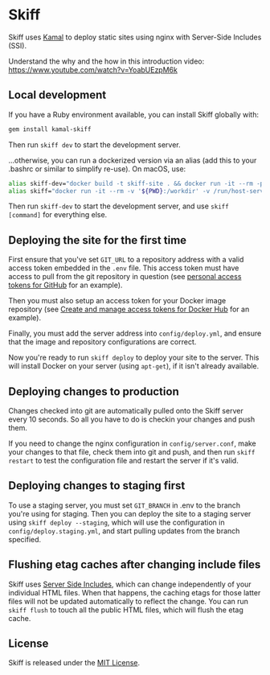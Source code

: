 # Skiff

Skiff uses [Kamal](https://kamal-deploy.org) to deploy static sites using nginx with Server-Side Includes (SSI).

Understand the why and the how in this introduction video: https://www.youtube.com/watch?v=YoabUEzpM6k

## Local development

If you have a Ruby environment available, you can install Skiff globally with:

```sh
gem install kamal-skiff
```

Then run `skiff dev` to start the development server.

...otherwise, you can run a dockerized version via an alias (add this to your .bashrc or similar to simplify re-use). On macOS, use:

```sh
alias skiff-dev="docker build -t skiff-site . && docker run -it --rm -p 4000:80 -v ./public:/site/public --name skiff-site skiff-site nginx '-g daemon off;'"
alias skiff="docker run -it --rm -v '${PWD}:/workdir' -v /run/host-services/ssh-auth.sock:/run/host-services/ssh-auth.sock -e SSH_AUTH_SOCK='/run/host-services/ssh-auth.sock' -v /var/run/docker.sock:/var/run/docker.sock ghcr.io/basecamp/kamal-skiff:latest"
```

Then run `skiff-dev` to start the development server, and use `skiff [command]` for everything else.

## Deploying the site for the first time

First ensure that you've set `GIT_URL` to a repository address with a valid access token embedded in the `.env` file. This access token must have access to pull from the git repository in question (see [personal access tokens for GitHub](https://docs.github.com/en/authentication/keeping-your-account-and-data-secure/managing-your-personal-access-tokens) for an example).

Then you must also setup an access token for your Docker image repository (see [Create and manage access tokens for Docker Hub](https://docs.docker.com/security/for-developers/access-tokens/) for an example).

Finally, you must add the server address into `config/deploy.yml`, and ensure that the image and repository configurations are correct.

Now you're ready to run `skiff deploy` to deploy your site to the server. This will install Docker on your server (using `apt-get`), if it isn't already available.

## Deploying changes to production

Changes checked into git are automatically pulled onto the Skiff server every 10 seconds. So all you have to do is checkin your changes and push them.

If you need to change the nginx configuration in `config/server.conf`, make your changes to that file, check them into git and push, and then run `skiff restart` to test the configuration file and restart the server if it's valid.

## Deploying changes to staging first

To use a staging server, you must set `GIT_BRANCH` in .env to the branch you're using for staging. Then you can deploy the site to a staging server using `skiff deploy --staging`, which will use the configuration in `config/deploy.staging.yml`, and start pulling updates from the branch specified.

## Flushing etag caches after changing include files

Skiff uses [Server Side Includes](https://nginx.org/en/docs/http/ngx_http_ssi_module.html), which can change independently of your individual HTML files. When that happens, the caching etags for those latter files will not be updated automatically to reflect the change. You can run `skiff flush` to touch all the public HTML files, which will flush the etag cache.

## License

Skiff is released under the [MIT License](https://opensource.org/licenses/MIT).
